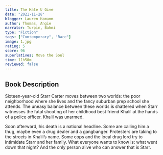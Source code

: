 ```yaml
---
title: The Hate U Give
date: "2021-11-28"
blogger: Lauren Hamann
author: Thomas, Angie
narrator: Turpin, Bahni
type: "Fiction"
tags: ["Contemporary", "Race"]
image: 1.jpg
rating: 5
score: 96
superlatives: Move the Soul
time: 11h50m
reviewed: false
---
```


## Book Description

Sixteen-year-old Starr Carter moves between two worlds: the poor neighborhood where she lives and the fancy suburban prep school she attends. The uneasy balance between these worlds is shattered when Starr witnesses the fatal shooting of her childhood best friend Khalil at the hands of a police officer. Khalil was unarmed.

Soon afterward, his death is a national headline. Some are calling him a thug, maybe even a drug dealer and a gangbanger. Protesters are taking to the streets in Khalil’s name. Some cops and the local drug lord try to intimidate Starr and her family. What everyone wants to know is: what went down that night? And the only person alive who can answer that is Starr.
